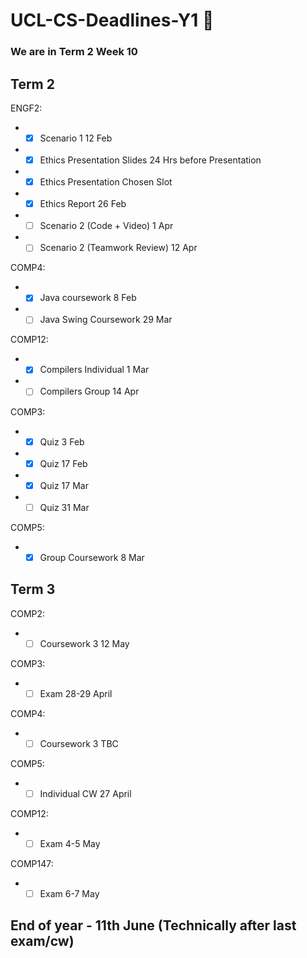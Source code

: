 # UCL-CS-Deadlines-Y1 :rocket:
### We are in Term 2 Week 10

## Term 2

ENGF2: 
* - [x] Scenario 1  12 Feb 
* - [x] Ethics Presentation Slides 24 Hrs before Presentation
* - [x] Ethics Presentation  Chosen Slot
* - [x] Ethics Report  26 Feb 
* - [ ] Scenario 2 (Code + Video) 1 Apr
* - [ ] Scenario 2 (Teamwork Review) 12 Apr

COMP4: 
* - [x] Java coursework  8 Feb 
* - [ ] Java Swing Coursework  29 Mar

COMP12: 
* - [x] Compilers Individual  1 Mar 
* - [ ] Compilers Group 14 Apr

COMP3:
* - [x] Quiz  3 Feb 
* - [x] Quiz  17 Feb 
* - [x] Quiz  17 Mar
* - [ ] Quiz  31 Mar

COMP5:
* - [x] Group Coursework  8 Mar 

## Term 3 

COMP2:
* - [ ] Coursework 3 12 May

COMP3:
* - [ ] Exam  28-29 April

COMP4:
* - [ ] Coursework 3  TBC

COMP5:
* - [ ] Individual CW  27 April

COMP12:
* - [ ] Exam  4-5 May

COMP147:
* - [ ] Exam  6-7 May

## End of year - 11th June (Technically after last exam/cw)

